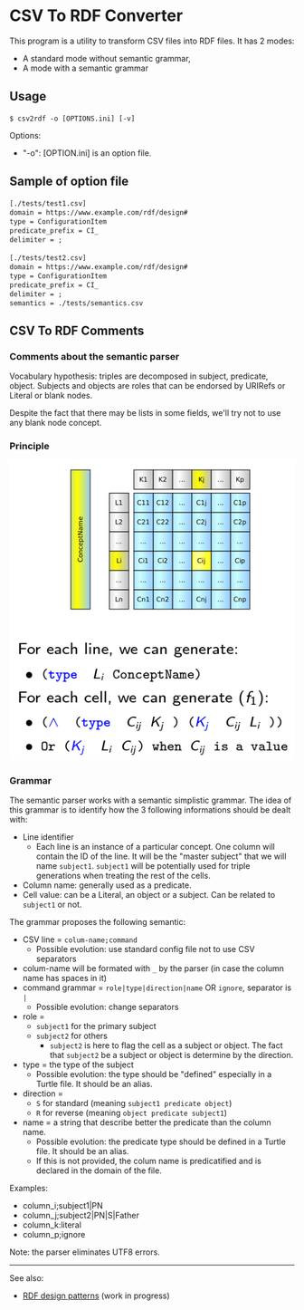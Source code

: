 # CSV To RDF Converter

This program is a utility to transform CSV files into RDF files. It has 2 modes:

  * A standard mode without semantic grammar,
  * A mode with a semantic grammar


## Usage

```
$ csv2rdf -o [OPTIONS.ini] [-v]
```

Options:

  * "-o": [OPTION.ini] is an option file.

## Sample of option file

```
[./tests/test1.csv]
domain = https://www.example.com/rdf/design#
type = ConfigurationItem
predicate_prefix = CI_
delimiter = ;

[./tests/test2.csv]
domain = https://www.example.com/rdf/design#
type = ConfigurationItem
predicate_prefix = CI_
delimiter = ;
semantics = ./tests/semantics.csv
```


## CSV To RDF Comments

### Comments about the semantic parser

Vocabulary hypothesis: triples are decomposed in subject, predicate, object. Subjects and objects are roles that can be endorsed by URIRefs or Literal or blank nodes.

Despite the fact that there may be lists in some fields, we'll try not to use any blank node concept.

### Principle

![Principle](principle.png)

### Grammar

The semantic parser works with a semantic simplistic grammar. The idea of this grammar is to identify how the 3 following informations should be dealt with:

  * Line identifier
    * Each line is an instance of a particular concept. One column will contain the ID of the line. It will be the "master subject" that we will name `subject1`. `subject1` will be potentially used for triple generations when treating the rest of the cells.
  * Column name: generally used as a predicate.
  * Cell value: can be a Literal, an object or a subject. Can be related to `subject1` or not.

The grammar proposes the following semantic:

  * CSV line = `colum-name;command`
    * Possible evolution: use standard config file not to use CSV separators
  * colum-name will be formated with `_` by the parser (in case the column name has spaces in it)
  * command grammar = `role|type|direction|name` OR `ignore`, separator is `|`
    * Possible evolution: change separators
  * role =
    * `subject1` for the primary subject
	* `subject2` for others
	  * `subject2` is here to flag the cell as a subject or object. The fact that `subject2` be a subject or object is determine by the direction.
  * type = the type of the subject
    * Possible evolution: the type should be "defined" especially in a Turtle file. It should be an alias.
  * direction =
    * `S` for standard (meaning `subject1 predicate object`)
	* `R` for reverse (meaning `object predicate subject1`)
  * name = a string that describe better the predicate than the column name.
    * Possible evolution: the predicate type should be defined in a Turtle file. It should be an alias.
	* If this is not provided, the colum name is predicatified and is declared in the domain of the file.

Examples:

  * column_i;subject1|PN
  * column_j;subject2|PN|S|Father
  * column_k:literal
  * column_p;ignore

Note: the parser eliminates UTF8 errors.

----

See also:

  * [RDF design patterns](https://github.com/orey/graphapps/blob/master/rdf-design-patterns.md) (work in progress)
